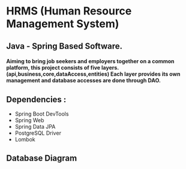 # HRMS (Human Resource Management System)
## Java - Spring Based Software.
#### Aiming to bring job seekers and employers together on a common platform, this project consists of five layers. (api,business,core,dataAccess,entities) Each layer provides its own management and database accesses are done through DAO.
## Dependencies :
- Spring Boot DevTools
- Spring Web
- Spring Data JPA
- PostgreSQL Driver
- Lombok

## Database Diagram
